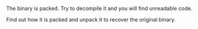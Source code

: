 The binary is packed. Try to decompile it and you will find unreadable code.

Find out how it is packed and unpack it to recover the original binary.

